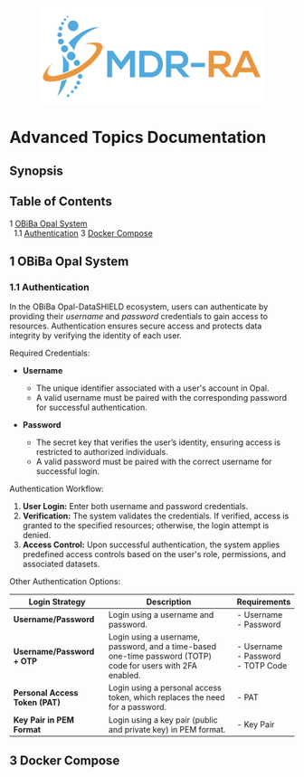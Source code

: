 <!--- Add MDR-RA consortium image --->
<p align="center">
    <img src="imgs/mdr-ra.png" alt="mdr-ra.png" width=400 />
</p>

# Advanced Topics Documentation

## Synopsis

## Table of Contents

1 [OBiBa Opal System](#1-obiba-opal-system)
<br>&nbsp; 1.1 [Authentication](#11-authentication)
3 [Docker Compose](#3-docker-compose)


## 1 OBiBa Opal System


### 1.1 Authentication

In the OBiBa Opal-DataSHIELD ecosystem, users can authenticate by providing their *username* and *password* credentials to gain access to resources. Authentication ensures secure access and protects data integrity by verifying the identity of each user.

Required Credentials:
* **Username**
    - The unique identifier associated with a user's account in Opal.
    - A valid username must be paired with the corresponding password for successful authentication.

* **Password**
    - The secret key that verifies the user’s identity, ensuring access is restricted to authorized individuals.
    - A valid password must be paired with the correct username for successful login.

Authentication Workflow:
1. **User Login:** Enter both username and password credentials.
2. **Verification:** The system validates the credentials. If verified, access is granted to the specified resources; otherwise, the login attempt is denied.
3. **Access Control:** Upon successful authentication, the system applies predefined access controls based on the user's role, permissions, and associated datasets.

Other Authentication Options:

| **Login Strategy**                  | **Description**                                   | **Requirements**                                                 |
|-------------------------------------|---------------------------------------------------|------------------------------------------------------------------|
| **Username/Password**               | Login using a username and password.              | - Username<br>- Password |
| **Username/Password + OTP**   | Login using a username, password, and a time-based one-time password (TOTP) code for users with 2FA enabled. | - Username<br>- Password<br>- TOTP Code |
| **Personal Access Token (PAT)**     | Login using a personal access token, which replaces the need for a password.  | - PAT |
| **Key Pair in PEM Format**          | Login using a key pair (public and private key) in PEM format.                | - Key Pair |

## 3 Docker Compose
